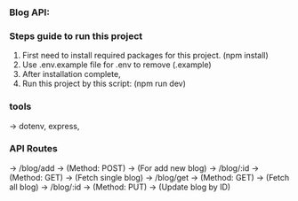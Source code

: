 ### Blog API:

### Steps guide to run this project

1. First need to install required packages for this project. (npm install)
2. Use .env.example file for .env to remove (.example)
3. After installation complete,
4. Run this project by this script: (npm run dev)

### tools

-> dotenv, express,

### API Routes

-> /blog/add -> (Method: POST) -> (For add new blog)
-> /blog/:id -> (Method: GET) -> (Fetch single blog)
-> /blog/get -> (Method: GET) -> (Fetch all blog)
-> /blog/:id -> (Method: PUT) -> (Update blog by ID)
